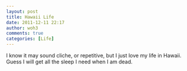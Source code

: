 ```yaml
---
layout: post
title: Hawaii Life
date: 2011-12-11 22:17
author: woh3
comments: true
categories: [Life]
---
```

I know it may sound cliche, or repetitive, but I just love my life in Hawaii. Guess I will get all the sleep I need when I am dead.

